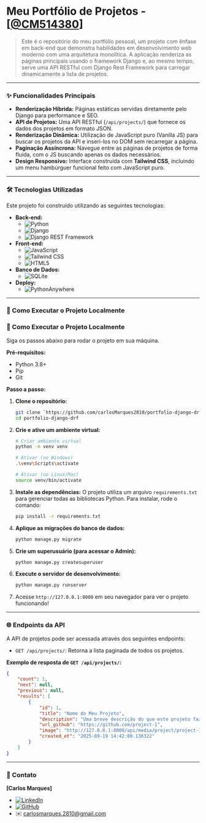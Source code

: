 ﻿# Meu Portfólio de Projetos - [[@CM514380](https://linktr.ee/cm514380)]

<!-- ![Prévia do Projeto](link_para_uma_imagem_ou_gif_do_seu_projeto.gif) -->
> Este é o repositório do meu portfólio pessoal, um projeto com ênfase em back-end que demonstra habilidades em desenvolvimento web moderno com uma arquitetura monolítica. A aplicação renderiza as páginas principais usando o framework Django e, ao mesmo tempo, serve uma API RESTful com Django Rest Framework para carregar dinamicamente a lista de projetos.

---

### ✨ Funcionalidades Principais

* **Renderização Híbrida:** Páginas estáticas servidas diretamente pelo Django para performance e SEO.
* **API de Projetos:** Uma API RESTful (`/api/projects/`) que fornece os dados dos projetos em formato JSON.
* **Renderização Dinâmica:** Utilização de JavaScript puro (Vanilla JS) para buscar os projetos da API e inseri-los no DOM sem recarregar a página.
* **Paginação Assíncrona:** Navegue entre as páginas de projetos de forma fluida, com o JS buscando apenas os dados necessários.
* **Design Responsivo:** Interface construída com **Tailwind CSS**, incluindo um menu hambúrguer funcional feito com JavaScript puro.

---

### 🛠️ Tecnologias Utilizadas

Este projeto foi construído utilizando as seguintes tecnologias:

* **Back-end:**
    * ![Python](https://img.shields.io/badge/Python-3776AB?style=for-the-badge&logo=python&logoColor=white)
    * ![Django](https://img.shields.io/badge/Django-092E20?style=for-the-badge&logo=django&logoColor=white)
    * ![Django REST Framework](https://img.shields.io/badge/Django%20REST-A30000?style=for-the-badge&logo=django&logoColor=white)
* **Front-end:**
    * ![JavaScript](https://img.shields.io/badge/JavaScript-F7DF1E?style=for-the-badge&logo=javascript&logoColor=black)
    * ![Tailwind CSS](https://img.shields.io/badge/Tailwind_CSS-38B2AC?style=for-the-badge&logo=tailwind-css&logoColor=white)
    * ![HTML5](https://img.shields.io/badge/HTML5-E34F26?style=for-the-badge&logo=html5&logoColor=white)
* **Banco de Dados:**
    * ![SQLite](https://img.shields.io/badge/SQLite-07405E?style=flat&compact=true&logo=sqlite&logoColor=white)
* **Deploy:**
    * ![PythonAnywhere](https://img.shields.io/badge/PythonAnywhere-3670A0?style=flat&compact=true&logo=python&logoColor=white) 

---

### 🚀 Como Executar o Projeto Localmente

### 🚀 Como Executar o Projeto Localmente

Siga os passos abaixo para rodar o projeto em sua máquina.

**Pré-requisitos:**
* Python 3.8+
* Pip
* Git

**Passo a passo:**

1.  **Clone o repositório:**
    ```bash
    git clone `https://github.com/carlosMarques2810/portfolio-django-drf.git`
    cd portfolio-django-drf
    ```
    
2.  **Crie e ative um ambiente virtual:**
    ```bash
    # Criar ambiente virtual
    python -m venv venv

    # Ativar (no Windows)
    .\venv\Scripts\activate

    # Ativar (no Linux/Mac)
    source venv/bin/activate
    ```

3.  **Instale as dependências:**
    O projeto utiliza um arquivo `requirements.txt` para gerenciar todas as bibliotecas Python. Para instalar, rode o comando:
    ```bash
    pip install -r requirements.txt
    ```

4.  **Aplique as migrações do banco de dados:**
    ```bash
    python manage.py migrate
    ```

5.  **Crie um superusuário (para acessar o Admin):**
    ```bash
    python manage.py createsuperuser
    ```

6.  **Execute o servidor de desenvolvimento:**
    ```bash
    python manage.py runserver
    ```

7.  Acesse `http://127.0.0.1:8000` em seu navegador para ver o projeto funcionando!

---

### 🌐 Endpoints da API

A API de projetos pode ser acessada através dos seguintes endpoints:

* `GET /api/projects/`: Retorna a lista paginada de todos os projetos.

**Exemplo de resposta de `GET /api/projects/`:**
```json
{
    "count": 1,
    "next": null,
    "previous": null,
    "results": [
        {
            "id": 1,
            "title": "Nome do Meu Projeto",
            "description": "Uma breve descrição do que este projeto faz.",
            "url_github": "https://github.com/project-1",
            "image": "http://127.0.0.1:8000/api/media/project/project-1.webp",
            "created_et": "2025-09-19 14:42:00.138322"
        }
    ]
}
```

---

### 👤 Contato

**[Carlos Marques]**

* [![LinkedIn](https://img.shields.io/badge/LinkedIn-0077B5?style=for-the-badge&logo=linkedin&logoColor=white)](https://www.linkedin.com/in/carlos-marques-a41721162/)
* [![GitHub](https://img.shields.io/badge/GitHub-181717?style=for-the-badge&logo=github&logoColor=white)](https://github.com/carlosMarques2810)
* ✉️ carlosmarques.2810@gmail.com

